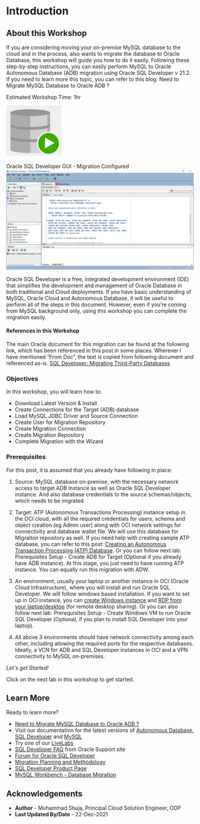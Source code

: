 # Introduction

## About this Workshop

If you are considering moving your on-premise MySQL database to the cloud and in the process, also wants to migrate the database to Oracle Database, this workshop will guide you how to do it easily. 
Following these step-by-step instructions, you can easily perform MySQL to Oracle Autonomous Database (ADB) migration using Oracle SQL Developer v 21.2. If you need to learn more this topic, you can refer to this blog: Need to Migrate MySQL Database to Oracle ADB ?


Estimated Workshop Time: 1hr 

![Oracle SQL Developer icon](images/sqldv.jpg " ")

Oracle SQL Developer GUI - Migration Configured 
![Oracle SQL Developer UI](images/sqldevUI.jpg " ")


Oracle SQL Developer is a free, integrated development environment (IDE) that simplifies the development and management of Oracle Database in both traditional and Cloud deployments. If you have basic understanding of MySQL, Oracle Cloud and Autonomous Database, it will be useful to perform all of the steps in this document. However, even if you’re coming from MySQL background only, using this workshop you can complete the migration easily. 

#### References in this Workshop

The main Oracle document for this migration can be found at the following link, which has been referenced in this post in some places. Wherever I have mentioned “From Doc”, the text is copied from following document and referenced as-is. [SQL Developer: Migrating Third-Party Databases](https://docs.oracle.com/en/database/oracle/sql-developer/21.2/rptug/migrating-third-party-databases.html)




### Objectives


In this workshop, you will learn how to:
* Download Latest Version & Install
* Create Connections for the Target (ADB) database
* Load MySQL JDBC Driver and Source Connection
* Create User for Migration Repository
* Create Migration Connection
* Create Migration Repository
* Complete Migration with the Wizard

### Prerequisites 

For this post, it is assumed that you already have following in place:

1. Source: MySQL database on-premise, with the necessary network access to target ADB instance as well as Oracle SQL Developer instance. And also database credentials to the source schemas/objects, which needs to be migrated.

2. Target: ATP (Autonomous Transactions Processing) instance setup in the OCI cloud, with all the required credentials for users, schema and object creation (eg Admin user) along with OCI network settings for connectivity and database wallet file. We will use this database for Migraiton repository as well. If you need help with creating sample ATP database, you can refer to this post: [Creating an Autonomous Transaction Processing (ATP) Database](https://blogs.oracle.com/weblogicserver/post/creating-an-autonomous-transaction-processing-atp-database).  Or you can follow next lab: Prerequisites Setup - Create ADB for Target (Optional if you already have ADB instance). At this stage, you just need to have running ATP instance. You can equally run this migration with ADW. 

3. An environment, usually your laptop or another instance in OCI (Oracle Cloud Infrastructure), where you will install and run Oracle SQL Developer. We will follow windows based installation. If you want to set up in OCI instance, you can [create Windows instance](https://docs.oracle.com/en-us/iaas/Content/GSG/Reference/overviewworkflowforWindows.htm) and [RDP from your laptop/desktop](https://blogs.oracle.com/pcoe/post/enable-windows-instance-access-via-rdp-on-oracle-compute-cloud-service) (for remote desktop sharing). Or you can also follow next lab: Prerequisites Setup - Create Windows VM to run Oracle SQL Developer (Optional, if you plan to install SQL Developer into your laptop).

4. All above 3 environments should have network connectivity among each other, including allowing the required ports for the respective databases. Ideally, a VCN for ADB and SQL Developer instances in OCI and a VPN connectivity to MySQL on-premises. 

*Let's get Started!*

Click on the next lab in this workshop to get started.

## Learn More

Ready to learn more?
* [Need to Migrate MySQL Database to Oracle ADB ?](http://docs.oracle.com)
* Visit our documentation for the latest versions of [Autonomous Database](https://docs.oracle.com/en/cloud/paas/atp-cloud/index.html), [SQL Developer](https://docs.oracle.com/en/database/oracle/sql-developer/21.2/index.html) and [MySQL](https://dev.mysql.com/doc/)
* Try one of our [LiveLabs](https://apexapps.oracle.com/pls/apex/dbpm/r/livelabs/home?session=110185877771466)
* [SQL Developer FAQ](https://support.oracle.com/epmos/faces/DocumentDisplay?_afrLoop=170592697647624&id=2345874.1&_afrWindowMode=0&_adf.ctrl-state=u1oixgz95_4) from Oracle Support site 
* [Forum for Oracle SQL Developer](https://community.oracle.com/tech/developers/categories/sql_developer)
* [Migration Planning and Methodology](https://www.oracle.com/database/technologies/migration/mig-planning.html)
* [SQL Developer Product Page](https://www.oracle.com/database/technologies/appdev/sqldeveloper-landing.html)
* [MySQL Workbench - Database Migration](https://www.mysql.com/products/workbench/migrate/)


## Acknowledgements
* **Author** - Muhammad Shuja, Principal Cloud Solution Engineer, ODP
* **Last Updated By/Date** - 22-Dec-2021
